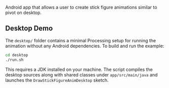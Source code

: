 Android app that allows a user to create stick figure animations similar to pivot on desktop.

## Desktop Demo

The `desktop/` folder contains a minimal Processing setup for running the animation without any Android dependencies. To build and run the example:

```bash
cd desktop
./run.sh
```

This requires a JDK installed on your machine. The script compiles the desktop sources along with shared classes under `app/src/main/java` and launches the `DrawStickFigureAnimDesktop` sketch.
